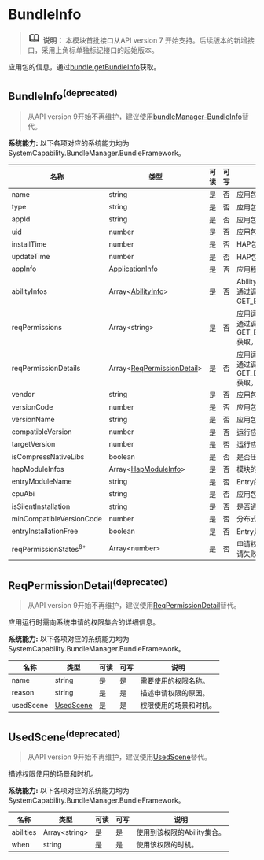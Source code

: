 # BundleInfo

> ![icon-note.gif](public_sys-resources/icon-note.gif) **说明：**
> 本模块首批接口从API version 7 开始支持。后续版本的新增接口，采用上角标单独标记接口的起始版本。

应用包的信息，通过[bundle.getBundleInfo](js-apis-Bundle.md#bundlegetbundleinfodeprecated)获取。

## BundleInfo<sup>(deprecated)<sup>

> 从API version 9开始不再维护，建议使用[bundleManager-BundleInfo](js-apis-bundleManager-bundleInfo.md)替代。

 **系统能力:** 以下各项对应的系统能力均为SystemCapability.BundleManager.BundleFramework。

| 名称                              | 类型                                                         | 可读 | 可写 | 说明                                                         |
| --------------------------------- | ------------------------------------------------------------ | ---- | ---- | ------------------------------------------------------------ |
| name                              | string                                                       | 是   | 否   | 应用包的名称。                                               |
| type                              | string                                                       | 是   | 否   | 应用包类型。                                                 |
| appId                             | string                                                       | 是   | 否   | 应用包里应用程序的id。                                       |
| uid                               | number                                                       | 是   | 否   | 应用包里应用程序的uid。                                      |
| installTime                       | number                                                       | 是   | 否   | HAP包安装时间。                                              |
| updateTime                        | number                                                       | 是   | 否   | HAP包更新时间。                                              |
| appInfo                           | [ApplicationInfo](js-apis-bundle-ApplicationInfo.md)         | 是   | 否   | 应用程序的配置信息。                                         |
| abilityInfos                     | Array\<[AbilityInfo](js-apis-bundle-AbilityInfo.md)>         | 是   | 否   | Ability的配置信息<br />通过调用[bundle.getBundleInfo](js-apis-Bundle.md#bundlegetbundleinfodeprecated)接口时，传入GET_BUNDLE_WITH_ABILITIES获取。 |
| reqPermissions                   | Array\<string>                                               | 是   | 否   | 应用运行时需向系统申请的权限集合<br />通过调用[bundle.getBundleInfo](js-apis-Bundle.md#bundlegetbundleinfodeprecated)接口时，传入GET_BUNDLE_WITH_REQUESTED_PERMISSION获取。 |
| reqPermissionDetails             | Array\<[ReqPermissionDetail](#reqpermissiondetaildeprecated)> | 是   | 否   | 应用运行时需向系统申请的权限集合的详细信息<br />通过调用[bundle.getBundleInfo](js-apis-Bundle.md#bundlegetbundleinfodeprecated)接口时，传入GET_BUNDLE_WITH_REQUESTED_PERMISSION获取。 |
| vendor                            | string                                                       | 是   | 否   | 应用包的供应商。                                             |
| versionCode                       | number                                                       | 是   | 否   | 应用包的版本号。                                             |
| versionName                       | string                                                       | 是   | 否   | 应用包的版本文本描述信息。                                   |
| compatibleVersion                 | number                                                       | 是   | 否   | 运行应用包所需要最低的SDK版本号。                            |
| targetVersion                     | number                                                       | 是   | 否   | 运行应用包所需要最高SDK版本号。                              |
| isCompressNativeLibs              | boolean                                                      | 是   | 否   | 是否压缩应用包的本地库，默认为true。                         |
| hapModuleInfos                    | Array\<[HapModuleInfo](js-apis-bundle-HapModuleInfo.md)>     | 是   | 否   | 模块的配置信息。                                             |
| entryModuleName                   | string                                                       | 是   | 否   | Entry的模块名称。                                            |
| cpuAbi                            | string                                                       | 是   | 否   | 应用包的cpuAbi信息。                                         |
| isSilentInstallation              | string                                                       | 是   | 否   | 是否通过静默安装。                                           |
| minCompatibleVersionCode          | number                                                       | 是   | 否   | 分布式场景下的应用包兼容的最低版本。                         |
| entryInstallationFree             | boolean                                                      | 是   | 否   | Entry是否支持免安装。                                        |
| reqPermissionStates<sup>8+</sup>  | Array\<number>                                               | 是   | 否   | 申请权限的授予状态。0表示申请成功，-1表示申请失败。                                         |



## ReqPermissionDetail<sup>(deprecated)<sup>

> 从API version 9开始不再维护，建议使用[ReqPermissionDetail](js-apis-bundleManager-bundleInfo.md)替代。

应用运行时需向系统申请的权限集合的详细信息。

 **系统能力:** 以下各项对应的系统能力均为SystemCapability.BundleManager.BundleFramework。

| 名称                  | 类型                    | 可读 | 可写 | 说明                   |
| --------------------- | ----------------------- | ---- | ---- | ---------------------- |
| name                  | string                  | 是   | 是   | 需要使用的权限名称。   |
| reason                | string                  | 是   | 是   | 描述申请权限的原因。   |
| usedScene             | [UsedScene](#usedscenedeprecated) | 是   | 是   | 权限使用的场景和时机。 |



## UsedScene<sup>(deprecated)<sup>

> 从API version 9开始不再维护，建议使用[UsedScene](js-apis-bundleManager-bundleInfo.md)替代。

描述权限使用的场景和时机。

 **系统能力:** 以下各项对应的系统能力均为SystemCapability.BundleManager.BundleFramework。

| 名称      | 类型           | 可读 | 可写 | 说明                        |
| --------- | -------------- | ---- | ---- | --------------------------- |
| abilities | Array\<string> | 是   | 是   | 使用到该权限的Ability集合。 |
| when      | string         | 是   | 是   | 使用该权限的时机。          |
